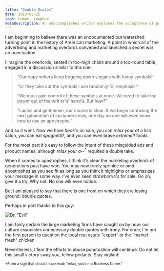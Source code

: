 ```yaml
---
title: "Double Quotes"
date: 2013-06-25
tags: humor, soapbox
metadescription: An unaccomplished writer explores the acceptance of punctuation for expressing irony.
---
```


I am beginning to believe there was an undocumented but watershed turning point
in the history of American marketing. A point in which all of the advertising
and marketing overlords convened and launched a secret war on punctuation.

I imagine the overlords, seated in too-high chairs around a too-round table,
engaged in a discussion similar to this one:

> "Our copy writers keep bogging down slogans with funny symbols!"
>
> "Or they take out the symbols I use randomly for emphasis!"
>
> "We must gain control of these symbols at once. We need to take the power out
> of the writ'er's' hand's. But how?"
>
> "Ladies and gentlemen, our course is clear: if we begin confusing the next
> generation of customers now, one day no one will even know how to use an
> apostrophe."

And so it went. Now we have *book's* on sale, you can *relax your at* a hair
salon, you can eat *spaghetti?*, and you can even brave *extreme!!* foods.

For the most part it's easy to follow the intent of these misguided ads and
product names, although *relax your a--*<sup>*</sup> required a double take.

When it comes to apostrophes, I think it's clear the marketing overlords of
generations past have won. You may now freely sprinkle or omit apostrophes as
you see fit as long as you think it highlights or emphasizes your message in
some way. I've even seen *strawberrie's* for sale. Go on, give it a try. Why
not. No one will even notice.

But I am pleased to say that there is one front on which they are losing ground:
double quotes.

Perhaps in part thanks to this guy:

![](/images/dr_evil.jpg "Dr. \"Evil\"")
<br/>

I am fairly certain the large marketing firms have caught on by now: our culture
associates unnecessary double quotes with irony. For once, I'm not the first
person to question the local real estate "expert" or the "market fresh" chicken.

Nevertheless, I fear the efforts to abuse punctuation will continue. Do not let
this small victory sway you, fellow pedants. Stay vigilant!


<sub>*From a sign that should have read: "relax, you're at Business Name."</sub>